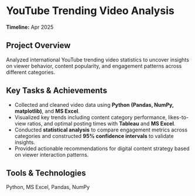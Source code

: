 # YouTube Trending Video Analysis
**Timeline:** Apr 2025

## Project Overview
Analyzed international YouTube trending video statistics to uncover insights on viewer behavior, content popularity, and engagement patterns across different categories.

## Key Tasks & Achievements
- Collected and cleaned video data using **Python (Pandas, NumPy, matplotlib)**, and **MS Excel**.
- Visualized key trends including content category performance, likes-to-view ratios, and optimal posting times with **Tableau** and **MS Excel**.
- Conducted **statistical analysis** to compare engagement metrics across categories and constructed **95% confidence intervals** to validate insights.
- Provided actionable recommendations for digital content strategy based on viewer interaction patterns.

## Tools & Technologies
Python, MS Excel, Pandas, NumPy

